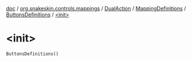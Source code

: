 [doc](../../../../index.md) / [org.snakeskin.controls.mappings](../../../index.md) / [DualAction](../../index.md) / [MappingDefinitions](../index.md) / [ButtonsDefinitions](index.md) / [&lt;init&gt;](./-init-.md)

# &lt;init&gt;

`ButtonsDefinitions()`